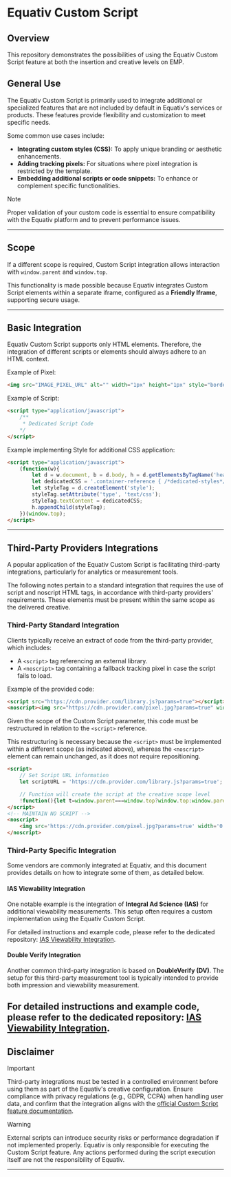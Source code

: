 # Equativ Custom Script

## Overview

This repository demonstrates the possibilities of using the Equativ Custom Script feature at both the insertion and creative levels on EMP.

## General Use

The Equativ Custom Script is primarily used to integrate additional or specialized features that are not included by default in Equativ's services or products. These features provide flexibility and customization to meet specific needs. 

Some common use cases include:
- **Integrating custom styles (CSS):** To apply unique branding or aesthetic enhancements.
- **Adding tracking pixels:** For situations where pixel integration is restricted by the template.
- **Embedding additional scripts or code snippets:** To enhance or complement specific functionalities.

> [!NOTE]  
> Proper validation of your custom code is essential to ensure compatibility with the Equativ platform and to prevent performance issues.

---

## Scope

If a different scope is required, Custom Script integration allows interaction with `window.parent` and `window.top`. 

This functionality is made possible because Equativ integrates Custom Script elements within a separate iframe, configured as a **Friendly Iframe**, supporting secure usage.

---

## Basic Integration

Equativ Custom Script supports only HTML elements. Therefore, the integration of different scripts or elements should always adhere to an HTML context.


Example of Pixel:
```html
<img src="IMAGE_PIXEL_URL" alt="" width="1px" height="1px" style="border: 0px !important;" >
```

Example of Script:
```html
<script type="application/javascript">
    /**
     * Dedicated Script Code
    */
</script>
```

Example implementing Style for additional CSS application:
```html
<script type="application/javascript">
    (function(w){
        let d = w.document, b = d.body, h = d.getElementsByTagName('head')[0];
        let dedicatedCSS = '.container-reference { /*dedicated-styles*/ }'
        let styleTag = d.createElement('style');
        styleTag.setAttribute('type', 'text/css');
        styleTag.textContent = dedicatedCSS;
        h.appendChild(styleTag); 
    })(window.top);
</script>
```


---

## Third-Party Providers Integrations

A popular application of the Equativ Custom Script is facilitating third-party integrations, particularly for analytics or measurement tools.

The following notes pertain to a standard integration that requires the use of script and noscript HTML tags, in accordance with third-party providers' requirements. These elements must be present within the same scope as the delivered creative.

### Third-Party Standard Integration

Clients typically receive an extract of code from the third-party provider, which includes:
- A `<script>` tag referencing an external library.
- A `<noscript>` tag containing a fallback tracking pixel in case the script fails to load.

Example of the provided code:

```html
<script src="https://cdn.provider.com/library.js?params=true"></script>
<noscript><img src="https://cdn.provider.com/pixel.jpg?params=true" width="0" height="0"/></noscript>
```

Given the scope of the Custom Script parameter, this code must be restructured in relation to the `<script>` reference.

This restructuring is necessary because the `<script>` must be implemented within a different scope (as indicated above), whereas the `<noscript>` element can remain unchanged, as it does not require repositioning.

```html
<script>
    // Set Script URL information
    let scriptURL = 'https://cdn.provider.com/library.js?params=true';

    // Function will create the script at the creative scope level
    !function(){let t=window.parent===window.top?window.top:window.parent;if(!t.document){console.error("dv-custom-target","document-scope-error");return}let e=t.document.createElement("script");e.setAttribute("src",scriptURL),e.async=!0;let o=t.document.body;t.document.querySelector("#[sas_tagId]")?(t.document.querySelector("#[sas_tagId]").appendChild(e),console.log("dv-custom-target","format")):o?(o.appendChild(e),console.log("dv-custom-target","body")):console.error("dv-custom-target","not-found")}();
</script>
<!-- MAINTAIN NO SCRIPT -->
<noscript>
    <img src='https://cdn.provider.com/pixel.jpg?params=true' width='0' height='0'/>
</noscript>
```
### Third-Party Specific Integration

Some vendors are commonly integrated at Equativ, and this document provides details on how to integrate some of them, as detailed below.

#### IAS Viewability Integration

One notable example is the integration of **Integral Ad Science (IAS)** for additional viewability measurements. This setup often requires a custom implementation using the Equativ Custom Script.

For detailed instructions and example code, please refer to the dedicated repository: [IAS Viewability Integration](https://github.com/jmencinapino/ias-viewability-integration).

#### Double Verify Integration

Another common third-party integration is based on **DoubleVerify (DV)**. The setup for this third-party measurement tool is typically intended to provide both impression and viewability measurement.

For detailed instructions and example code, please refer to the dedicated repository: [IAS Viewability Integration](https://github.com/jmencinapino/dv-viewability-integration).
---
## Disclaimer

> [!IMPORTANT]  
> Third-party integrations must be tested in a controlled environment before using them as part of the Equativ's creative configuration.
> Ensure compliance with privacy regulations (e.g., GDPR, CCPA) when handling user data, and confirm that the integration aligns with the [official Custom Script feature documentation](https://help.smartadserver.com/s/article/Configuring-creatives#:~:text=unchecked%20by%20default.-,Custom%20script%20(for%20creatives),-You%20can%20add).

> [!WARNING]  
> External scripts can introduce security risks or performance degradation if not implemented properly.
> Equativ is only responsible for executing the Custom Script feature. Any actions performed during the script execution itself are not the responsibility of Equativ.

---
